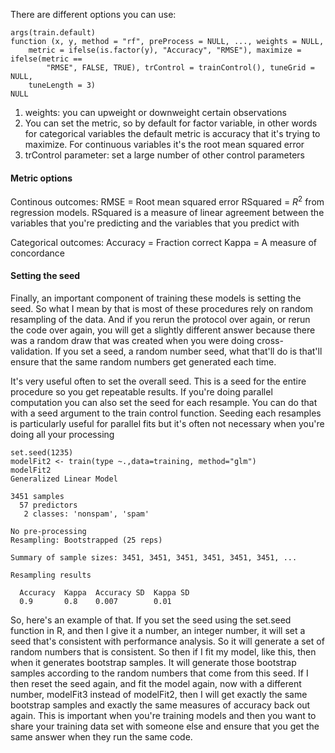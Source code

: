 There are different options you can use:

```[R]
args(train.default)
function (x, y, method = "rf", preProcess = NULL, ..., weights = NULL, 
    metric = ifelse(is.factor(y), "Accuracy", "RMSE"), maximize = ifelse(metric == 
        "RMSE", FALSE, TRUE), trControl = trainControl(), tuneGrid = NULL, 
    tuneLength = 3) 
NULL
```

1. weights: you can upweight or downweight certain observations
2. You can set the metric, so by default for
factor variable, in other words for categorical variables the default metric
is accuracy that it's trying to maximize. For continuous variables it's
the root mean squared error
3. trControl parameter: set a large number of other control parameters

#### Metric options

Continous outcomes:
RMSE = Root mean squared error
RSquared = $R^2$ from regression models. RSquared is a measure of linear agreement
between the variables that you're predicting and
the variables that you predict with

Categorical outcomes:
Accuracy = Fraction correct
Kappa = A measure of concordance

#### Setting the seed
Finally, an important component of training these models is setting the seed. So what I mean by that is most of these procedures rely on random resampling of the data. And if you rerun the protocol over again, or rerun the code over again, you will get a slightly different answer because there was a random draw that was created when you were doing cross-validation. If you set a seed, a random number seed, what that'll do is that'll ensure that the same random numbers get generated each time. 

It's very useful often to set the overall seed. This is a seed for the entire procedure so you get repeatable results. If you're doing parallel computation you can also set the seed for each resample. You can do that with a seed argument to the train control function. Seeding each resamples is particularly useful for parallel fits but it's often not necessary when you're doing all your processing 

```[R]
set.seed(1235)
modelFit2 <- train(type ~.,data=training, method="glm")
modelFit2
Generalized Linear Model 

3451 samples
  57 predictors
   2 classes: 'nonspam', 'spam' 

No pre-processing
Resampling: Bootstrapped (25 reps) 

Summary of sample sizes: 3451, 3451, 3451, 3451, 3451, 3451, ... 

Resampling results

  Accuracy  Kappa  Accuracy SD  Kappa SD
  0.9       0.8    0.007        0.01    
  ```
  
So, here's an example of that. If you set the seed using the set.seed function in R, and then I give it a number, an integer number, it will set a seed that's consistent with performance analysis. So it will generate a set of random numbers that is consistent. So then if I fit my model, like this, then when it generates bootstrap samples. It will generate those bootstrap samples according to the random numbers that come from this seed. If I then reset the seed again, and fit the model again, now with a different number, modelFit3 instead of modelFit2, then I will get exactly the same bootstrap samples and exactly the same measures of accuracy back out again. This is important when you're training models and then you want to share your training data set with someone else and ensure that you get the same answer when they run the same code.

